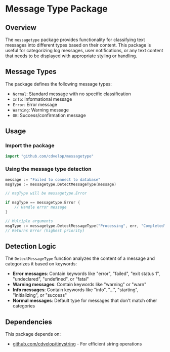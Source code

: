 # Message Type Package

## Overview
The `messagetype` package provides functionality for classifying text messages into different types based on their content. This package is useful for categorizing log messages, user notifications, or any text content that needs to be displayed with appropriate styling or handling.

## Message Types

The package defines the following message types:

- `Normal`: Standard message with no specific classification
- `Info`: Informational message
- `Error`: Error message
- `Warning`: Warning message
- `OK`: Success/confirmation message

## Usage

### Import the package

```go
import "github.com/cdvelop/messagetype"
```

### Using the message type detection

```go
message := "Failed to connect to database"
msgType := messagetype.DetectMessageType(message)

// msgType will be messagetype.Error

if msgType == messagetype.Error {
    // Handle error message
}

// Multiple arguments
msgType := messagetype.DetectMessageType("Processing", err, "Completed")
// Returns Error (highest priority)
```

## Detection Logic

The `DetectMessageType` function analyzes the content of a message and categorizes it based on keywords:

- **Error messages**: Contain keywords like "error", "failed", "exit status 1", "undeclared", "undefined", or "fatal"
- **Warning messages**: Contain keywords like "warning" or "warn"
- **Info messages**: Contain keywords like "info", "...", "starting", "initializing", or "success"
- **Normal messages**: Default type for messages that don't match other categories

## Dependencies

This package depends on:
- [github.com/cdvelop/tinystring](https://github.com/cdvelop/tinystring) - For efficient string operations
